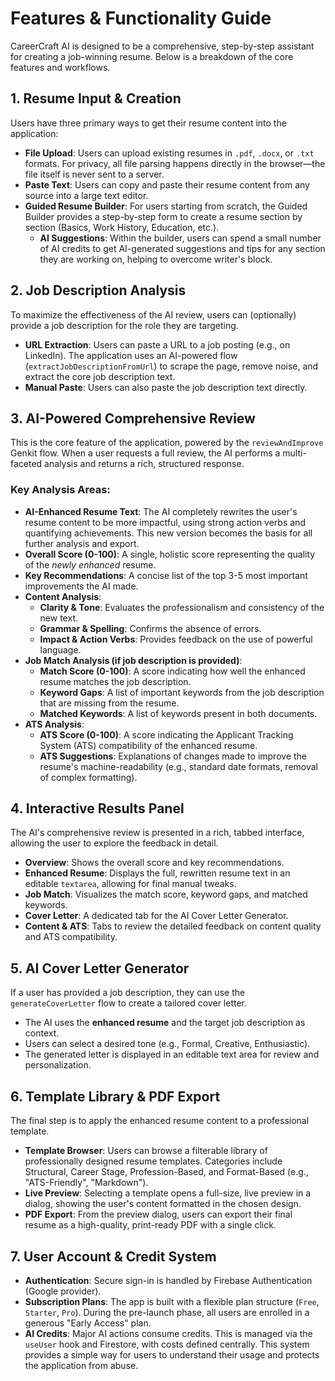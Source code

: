 # Features & Functionality Guide

CareerCraft AI is designed to be a comprehensive, step-by-step assistant for creating a job-winning resume. Below is a breakdown of the core features and workflows.

## 1. Resume Input & Creation

Users have three primary ways to get their resume content into the application:

-   **File Upload**: Users can upload existing resumes in `.pdf`, `.docx`, or `.txt` formats. For privacy, all file parsing happens directly in the browser—the file itself is never sent to a server.
-   **Paste Text**: Users can copy and paste their resume content from any source into a large text editor.
-   **Guided Resume Builder**: For users starting from scratch, the Guided Builder provides a step-by-step form to create a resume section by section (Basics, Work History, Education, etc.).
    -   **AI Suggestions**: Within the builder, users can spend a small number of AI credits to get AI-generated suggestions and tips for any section they are working on, helping to overcome writer's block.

## 2. Job Description Analysis

To maximize the effectiveness of the AI review, users can (optionally) provide a job description for the role they are targeting.

-   **URL Extraction**: Users can paste a URL to a job posting (e.g., on LinkedIn). The application uses an AI-powered flow (`extractJobDescriptionFromUrl`) to scrape the page, remove noise, and extract the core job description text.
-   **Manual Paste**: Users can also paste the job description text directly.

## 3. AI-Powered Comprehensive Review

This is the core feature of the application, powered by the `reviewAndImprove` Genkit flow. When a user requests a full review, the AI performs a multi-faceted analysis and returns a rich, structured response.

### Key Analysis Areas:

-   **AI-Enhanced Resume Text**: The AI completely rewrites the user's resume content to be more impactful, using strong action verbs and quantifying achievements. This new version becomes the basis for all further analysis and export.
-   **Overall Score (0-100)**: A single, holistic score representing the quality of the *newly enhanced* resume.
-   **Key Recommendations**: A concise list of the top 3-5 most important improvements the AI made.
-   **Content Analysis**:
    -   **Clarity & Tone**: Evaluates the professionalism and consistency of the new text.
    -   **Grammar & Spelling**: Confirms the absence of errors.
    -   **Impact & Action Verbs**: Provides feedback on the use of powerful language.
-   **Job Match Analysis (if job description is provided)**:
    -   **Match Score (0-100)**: A score indicating how well the enhanced resume matches the job description.
    -   **Keyword Gaps**: A list of important keywords from the job description that are missing from the resume.
    -   **Matched Keywords**: A list of keywords present in both documents.
-   **ATS Analysis**:
    -   **ATS Score (0-100)**: A score indicating the Applicant Tracking System (ATS) compatibility of the enhanced resume.
    -   **ATS Suggestions**: Explanations of changes made to improve the resume's machine-readability (e.g., standard date formats, removal of complex formatting).

## 4. Interactive Results Panel

The AI's comprehensive review is presented in a rich, tabbed interface, allowing the user to explore the feedback in detail.

-   **Overview**: Shows the overall score and key recommendations.
-   **Enhanced Resume**: Displays the full, rewritten resume text in an editable `textarea`, allowing for final manual tweaks.
-   **Job Match**: Visualizes the match score, keyword gaps, and matched keywords.
-   **Cover Letter**: A dedicated tab for the AI Cover Letter Generator.
-   **Content & ATS**: Tabs to review the detailed feedback on content quality and ATS compatibility.

## 5. AI Cover Letter Generator

If a user has provided a job description, they can use the `generateCoverLetter` flow to create a tailored cover letter.

-   The AI uses the **enhanced resume** and the target job description as context.
-   Users can select a desired tone (e.g., Formal, Creative, Enthusiastic).
-   The generated letter is displayed in an editable text area for review and personalization.

## 6. Template Library & PDF Export

The final step is to apply the enhanced resume content to a professional template.

-   **Template Browser**: Users can browse a filterable library of professionally designed resume templates. Categories include Structural, Career Stage, Profession-Based, and Format-Based (e.g., "ATS-Friendly", "Markdown").
-   **Live Preview**: Selecting a template opens a full-size, live preview in a dialog, showing the user's content formatted in the chosen design.
-   **PDF Export**: From the preview dialog, users can export their final resume as a high-quality, print-ready PDF with a single click.

## 7. User Account & Credit System

-   **Authentication**: Secure sign-in is handled by Firebase Authentication (Google provider).
-   **Subscription Plans**: The app is built with a flexible plan structure (`Free`, `Starter`, `Pro`). During the pre-launch phase, all users are enrolled in a generous "Early Access" plan.
-   **AI Credits**: Major AI actions consume credits. This is managed via the `useUser` hook and Firestore, with costs defined centrally. This system provides a simple way for users to understand their usage and protects the application from abuse.
